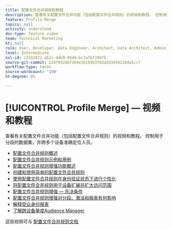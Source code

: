 ```yaml
---
title: 配置文件合并视频和教程
description: 查看有关配置文件合并功能（包括配置文件合并规则）的视频和教程。 控制用于分段的数据集，并跨多个设备准确定位人员。
feature: Profile Merge
topics: null
activity: understand
doc-type: feature video
team: Technical Marketing
kt: null
role: User, Developer, Data Engineer, Architect, Data Architect, Admin, Leader
level: Intermediate
exl-id: c3742871-a52c-4de9-9648-bc3afbf19bf5
source-git-commit: 124f03208f2b4e3b109b3f02a2d3d59210da5cc7
workflow-type: tm+mt
source-wordcount: '159'
ht-degree: 0%

---
```


# [!UICONTROL Profile Merge]  — 视频和教程

查看有关配置文件合并功能（包括配置文件合并规则）的视频和教程。 控制用于分段的数据集，并跨多个设备准确定位人员。

* [配置文件合并规则概述](overview-of-profile-merge-rules.md)
* [配置文件合并规则示例和用例](profile-merge-rule-examples-and-use-cases.md)
* [配置文件合并规则增强功能概述](overview-of-profile-merge-rule-enhancements.md)
* [创建和使用简单的配置文件合并规则](creating-and-using-simple-profile-merge-rules.md)
* [使用配置文件合并规则在身份验证状态下进行个性化](using-profile-merge-rules-to-personalize-in-an-authenticated-state.md)
* [将配置文件合并规则用于设备扩展并扩大访问范围](using-profile-merge-rules-for-device-extension-and-increased-reach.md)
* [配置文件合并规则增强 — 先决条件](profile-merge-rule-enhancements-pre-requisites.md)
* [配置文件合并规则增强对分段、激活和报表有何影响](how-profile-merge-rule-enhancements-impact-segmentation-activation-and-reporting.md)
* [解释受众身份报表](interpret-audience-identity-reporting.md)
* [了解跨设备量度Audience Manager](understanding-cross-device-metrics-in-audience-manager.md)

这些视频可与 [配置文件合并规则文档](https://experienceleague.adobe.com/docs/audience-manager/user-guide/features/profile-merge-rules/merge-rules-overview.html)
